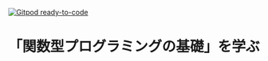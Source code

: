 [![Gitpod ready-to-code](https://img.shields.io/badge/Gitpod-ready--to--code-blue?logo=gitpod)](https://gitpod.io/#https://github.com/gokoku/book_basic_of_function)

# 「関数型プログラミングの基礎」を学ぶ
